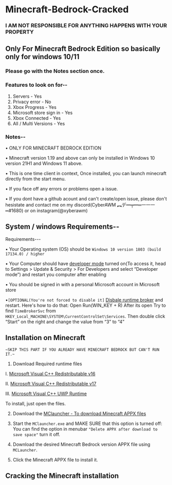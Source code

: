 # Minecraft-Bedrock-Cracked
###  I AM NOT RESPONSIBLE FOR ANYTHING HAPPENS WITH YOUR PROPERTY
## Only For Minecraft Bedrock Edition so basically only for windows 10/11
### Please go with the Notes section once.

### Features to look on for--
1. Servers - Yes
2. Privacy error - No
3. Xbox Progress - Yes
4. Microsoft store sign in - Yes
5. Xbox Connected - Yes
6. All / Multi Versions - Yes

### Notes--
• ONLY FOR MINECRAFT BEDROCK EDITION

• Minecraft version 1.19 and above can only be installed in Windows 10 version 21H1 and Windows 11 above.

• This is one time client in context, Once installed, you can launch minecraft directly from the start menu.

• If you face off any errors or problems open a issue.

• If you dont have a github acount and can't create/open issue, please don't hesistate and contact me on my discord(CyberAWM ︻デ━╤━═一一一═#1680) or on instagram(@xyberawm)

## System / windows Requirements--
Requirements---

• Your Operating system (OS) should be `Windows 10 version 1803 (build 17134.0) / higher`

• Your Computer should have [developer mode](https://www.wikihow.com/Enable-Developer-Mode-in-Windows-10) turned on(To access it, head to Settings > Update & Security > For Developers and select “Developer mode”) and restart you computer after enabling

• You should be signed in with a personal Microsoft account in Microsoft store

•`[OPTIONAL(You're not forced to disable it]` [Disbale runtime broker](https://www.wisecleaner.com/how-to/107-3-methods-to-fix-runtime-broker-high-cpu-usage-issue.html) and restart. 
Here's how to do that: Open Run(WIN_KEY + R) After its open Try to find `TimeBrokerSvc` from `HKEY_Local_MACHINE\SYSTEM\CurrentControlSet\Services`. Then double click “Start” on the right and change the value from “3” to “4”

## Installation on Minecraft
`~SKIP THIS PART IF YOU ALREADY HAVE MINECRAFT BEDROCK BUT CAN'T RUN IT.~`
1. Download Required runtime files

  I. [Microsoft Visual C++ Redistributable v16](https://aka.ms/vs/16/release/vc_redist.x64.exe)
  
  II. [Microsoft Visual C++ Redistributable v17](https://aka.ms/vs/17/release/vc_redist.x64.exe)
  
  III. [Microsoft Visual C++ UWP Runtime](https://www.microsoft.com/en-sa/download/confirmation.aspx?id=102159)
  
To install, just open the files.

2. Download the [MClauncher - To download Minecraft APPX files](https://github.com/MCMrARM/mc-w10-version-launcher/releases/download/0.4.0/MCLauncher.zip)

3. Start the `MClauncher.exe` and MAKE SURE that this option is turned off:
    You can find the option in menubar `"Delete APPX after download to save space"` turn it off.
    
4. Download the desired Minecraft Bedrock version APPX file using `MCLauncher`.

5. Click the Minecraft APPX file to install it.

## Cracking the Minecraft installation
